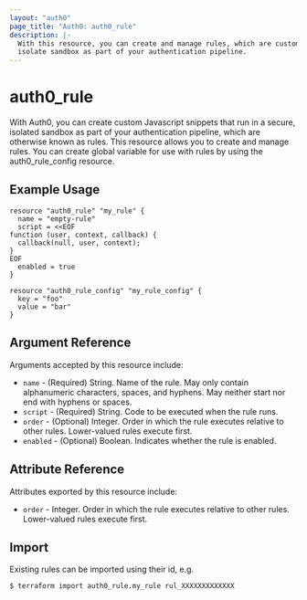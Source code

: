 ```yaml
---
layout: "auth0"
page_title: "Auth0: auth0_rule"
description: |-
  With this resource, you can create and manage rules, which are custom Javascript snippets that run in a secure,
  isolate sandbox as part of your authentication pipeline.
---
```


# auth0_rule

With Auth0, you can create custom Javascript snippets that run in a secure, isolated sandbox as part of your
authentication pipeline, which are otherwise known as rules. This resource allows you to create and manage rules.
You can create global variable for use with rules by using the auth0_rule_config resource.

## Example Usage

```hcl
resource "auth0_rule" "my_rule" {
  name = "empty-rule"
  script = <<EOF
function (user, context, callback) {
  callback(null, user, context);
}
EOF
  enabled = true
}

resource "auth0_rule_config" "my_rule_config" {
  key = "foo"
  value = "bar"
}
```

## Argument Reference

Arguments accepted by this resource include:

* `name` - (Required) String. Name of the rule. May only contain alphanumeric characters, spaces, and hyphens. May neither start nor end with hyphens or spaces.
* `script` - (Required) String. Code to be executed when the rule runs.
* `order` - (Optional) Integer. Order in which the rule executes relative to other rules. Lower-valued rules execute first.
* `enabled` - (Optional) Boolean. Indicates whether the rule is enabled.

## Attribute Reference

Attributes exported by this resource include:

* `order` - Integer. Order in which the rule executes relative to other rules. Lower-valued rules execute first.

## Import

Existing rules can be imported using their id, e.g.

```
$ terraform import auth0_rule.my_rule rul_XXXXXXXXXXXXX
```
